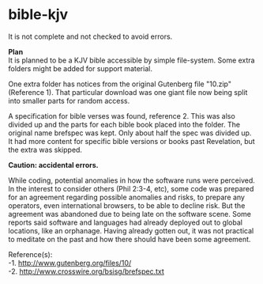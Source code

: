 # bible-kjv
It is not complete and not checked to avoid errors.

**Plan**  
It is planned to be a KJV bible accessible by simple file-system. Some extra folders might be added for support material.  

One extra folder has notices from the original Gutenberg file "10.zip" (Reference 1). That particular download was one giant file now being split into smaller parts for random access.   

A specification for bible verses was found, reference 2. 
This was also divided up and the parts for each bible book placed into the folder. The original name brefspec was kept.
Only about half the spec was divided up. It had more content for specific bible versions or books past Revelation, but the extra was skipped.

**Caution: accidental errors.**  

While coding, potential anomalies in how the software runs were perceived. 
In the interest to consider others (Phil 2:3-4, etc), some code was prepared for an agreement regarding possible anomalies and risks, to prepare any operators, even international browsers, to be able to decline risk. 
But the agreement was abandoned due to being late on the software scene. Some reports said software and languages had already deployed out to global locations, like an orphanage. Having already gotten out, it was not practical to meditate on the past and how there should have been some agreement.

Reference(s):  
-1. http://www.gutenberg.org/files/10/   
-2. http://www.crosswire.org/bsisg/brefspec.txt
